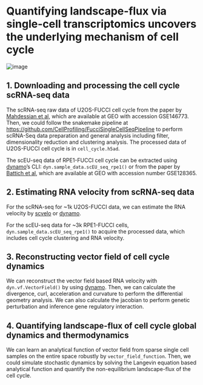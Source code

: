 # Quantifying landscape-flux via single-cell transcriptomics uncovers the underlying mechanism of cell cycle

![image](https://github.com/Zhu-1998/cellcycle/blob/main/Graphical-abstract.jpg)
## 1. Downloading and processing the cell cycle scRNA-seq data
The scRNA-seq raw data of U2OS-FUCCI cell cycle from the paper by [Mahdessian et al](https://doi.org/10.1038/s41586-021-03232-9), which are available at GEO with accession GSE146773. Then, we could follow the snakemake pipeline at https://github.com/CellProfiling/FucciSingleCellSeqPipeline to perform scRNA-Seq data preparation and general analysis including filter, dimensionality reduction and clustering analysis. The processed data of U2OS-FUCCI cell cycle is in `cell_cycle.h5ad`.

The scEU-seq data of RPE1-FUCCI cell cycle can be extracted using [dynamo](https://github.com/aristoteleo/dynamo-release)’s CLI: `dyn.sample_data.scEU_seq_rpe1()` or from the paper by [Battich et al](https://doi.org/10.1126/science.aax3072), which are available at GEO with accession number GSE128365.

## 2. Estimating RNA velocity from scRNA-seq data
For the scRNA-seq for ~1k U2OS-FUCCI data, we can estimate the RNA velocity by [scvelo](https://github.com/theislab/scvelo) or [dynamo](https://github.com/aristoteleo/dynamo-release). 

For the scEU-seq data for ~3k RPE1-FUCCI cells, `dyn.sample_data.scEU_seq_rpe1()` to acquire the processed data, which includes cell cycle clustering and RNA velocity.

## 3. Reconstructing vector field of cell cycle dynamics
We can reconstruct the vector field based RNA velocity with `dyn.vf.VectorField()` by using [dynamo](https://github.com/aristoteleo/dynamo-release). Then, we can calculate the divergence, curl, acceleration and curvature to perform the differential geometry analysis. We can also calculate the jacobian to perform genetic perturbation and inference gene regulatory interaction.

## 4. Quantifying landscape-flux of cell cycle global dynamics and thermodynamics
We can learn an analytical function of vector field from sparse single cell samples on the entire space robustly by `vector_field_function`. Then, we could simulate stochastic dynamics by solving the Langevin equation based analytical function and quantify the non-equilibrium landscape-flux of the cell cycle.



